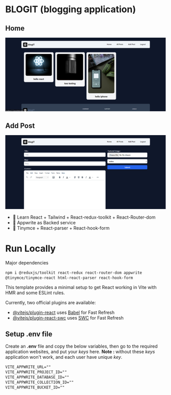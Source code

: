 # BLOGIT (blogging application)

## Home

![Demo App](/public/blogITscreenshot_1.png)

## Add Post

![Demo App](/public/blogITscreenshot_2.png)

-   🌟 Learn React + Tailwind + React-redux-toolkit + React-Router-dom
-   🎃 Appwrite as Backed service
-   🚀 Tinymce + React-parser + React-hook-form

# Run Locally

Major dependencies
```
npm i @reduxjs/toolkit react-redux react-router-dom appwrite @tinymce/tinymce-react html-react-parser react-hook-form
```

This template provides a minimal setup to get React working in Vite with HMR and some ESLint rules.

Currently, two official plugins are available:

- [@vitejs/plugin-react](https://github.com/vitejs/vite-plugin-react/blob/main/packages/plugin-react/README.md) uses [Babel](https://babeljs.io/) for Fast Refresh
- [@vitejs/plugin-react-swc](https://github.com/vitejs/vite-plugin-react-swc) uses [SWC](https://swc.rs/) for Fast Refresh

## Setup .env file

Create an <b>.env</b> file and copy the below variables, then go to the required application websites, and put your <i>keys</i> here. <b>Note : </b> without these <i>keys</i> application won't work, and each user have unique <i>key</i>.
```
VITE_APPWRITE_URL=""
VITE_APPWRITE_PROJECT_ID=""
VITE_APPWRITE_DATABASE_ID=""
VITE_APPWRITE_COLLECTION_ID=""
VITE_APPWRITE_BUCKET_ID=""
```